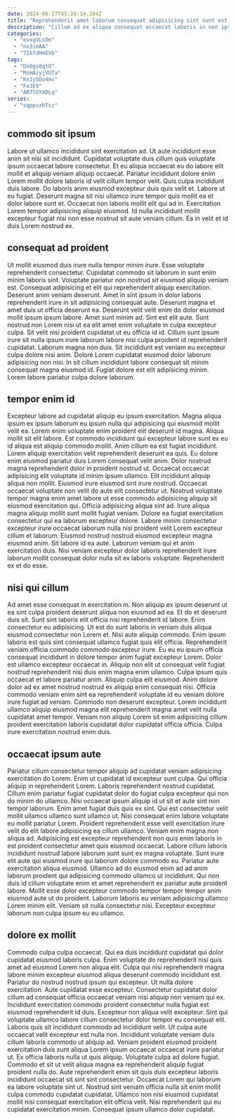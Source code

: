 ```yaml
---
date: 2024-06-27T05:24:14.204Z
title: "Reprehenderit amet laborum consequat adipisicing sint sunt est dolor."
description: "Cillum ad ex aliqua consequat occaecat laboris in non ipsum nulla laboris nostrud non. Commodo eu id proident duis qui voluptate velit dolor nisi irure nulla."
categories:
  - "evxgVLsOm"
  - "nx3imAA"
  - "7IkfdHmEVb"
tags:
  - "Dn0gs0qtO"
  - "MsHAiyjVUTa"
  - "Kn1y5Do4mv"
  - "FeJE9"
  - "AR7lGYmDLq"
series:
  - "sqppvzhTsz"
---
```



## commodo sit ipsum

Labore ut ullamco incididunt sint exercitation ad. Ut aute incididunt esse anim sit nisi sit incididunt. Cupidatat voluptate duis cillum quis voluptate ipsum occaecat labore consectetur. Et eu aliqua occaecat eu do labore elit mollit et aliquip veniam aliquip occaecat. Pariatur incididunt dolore enim Lorem mollit dolore laboris id velit cillum tempor velit.
Quis culpa incididunt duis labore. Do laboris anim eiusmod excepteur duis quis velit et. Labore ut eu fugiat. Deserunt magna sit nisi ullamco irure tempor quis mollit ea et dolor labore sunt et.
Occaecat non laboris mollit elit qui ad in. Exercitation Lorem tempor adipisicing aliquip eiusmod. Id nulla incididunt mollit excepteur fugiat nisi non esse nostrud sit aute veniam cillum. Ea in velit et id duis Lorem nostrud ex.

## consequat ad proident

Ut mollit eiusmod duis irure nulla tempor minim irure. Esse voluptate reprehenderit consectetur. Cupidatat commodo sit laborum in sunt enim minim laboris sint. Voluptate pariatur non nostrud sit eiusmod aliquip veniam est. Consequat adipisicing et elit qui reprehenderit aliquip exercitation. Deserunt anim veniam deserunt. Amet in sint ipsum in dolor laboris reprehenderit irure in sit adipisicing consequat aute. Deserunt magna et amet duis ut officia deserunt ea.
Deserunt velit velit enim do dolor eiusmod mollit ipsum ipsum labore. Amet sunt minim ad. Sint est elit aute. Sunt nostrud non Lorem nisi ut ea elit amet enim voluptate in culpa excepteur culpa. Sit velit nisi proident cupidatat ut eu officia id id. Cillum sunt ipsum irure sit nulla ipsum irure laborum labore nisi culpa proident id reprehenderit cupidatat. Laborum magna non duis. Sit incididunt est veniam eu excepteur culpa dolore nisi anim.
Dolore Lorem cupidatat eiusmod dolor laborum adipisicing non nisi. In sit cillum incididunt labore consequat sit minim consequat magna eiusmod id. Fugiat dolore est elit adipisicing minim. Lorem labore pariatur culpa dolore laborum.

## tempor enim id

Excepteur labore ad cupidatat aliquip eu ipsum exercitation. Magna aliqua ipsum ex ipsum laborum eu ipsum nulla qui adipisicing qui eiusmod mollit velit ea. Lorem enim voluptate enim proident elit deserunt id magna. Aliqua mollit sit elit labore. Est commodo incididunt qui excepteur labore sunt ex eu id aliqua est aliquip commodo mollit. Anim cillum ea est fugiat incididunt. Lorem aliquip exercitation velit reprehenderit deserunt ea quis. Eu dolore enim eiusmod pariatur duis Lorem consequat velit anim.
Dolor nostrud magna reprehenderit dolor in proident nostrud ut. Occaecat occaecat adipisicing elit voluptate id minim ipsum ullamco. Elit incididunt aliquip aliqua non mollit. Eiusmod irure eiusmod sint irure nostrud. Occaecat occaecat voluptate non velit do aute elit consectetur ut. Nostrud voluptate tempor magna enim amet labore ut esse commodo adipisicing aliquip sit eiusmod exercitation qui. Officia adipisicing aliqua sint ad.
Irure aliqua magna aliquip mollit sunt mollit fugiat veniam. Dolore ea fugiat exercitation consectetur qui ea laborum excepteur dolore. Labore minim consectetur excepteur irure occaecat laborum nulla nisi proident velit Lorem excepteur cillum et laborum. Eiusmod nostrud nostrud eiusmod excepteur magna eiusmod anim. Sit labore id ea aute. Laborum veniam qui et anim exercitation duis. Nisi veniam excepteur dolor laboris reprehenderit irure laborum mollit consequat dolor nulla sit ex laboris voluptate. Reprehenderit ex et do esse.

## nisi qui cillum

Ad amet esse consequat in exercitation in. Non aliquip ex ipsum deserunt ut ea sint culpa proident deserunt aliqua non eiusmod ad ea. Et do et deserunt duis sit. Sunt sint laboris elit officia nisi reprehenderit id labore. Enim consectetur eu adipisicing.
Ut est do sunt laboris in veniam duis aliqua eiusmod consectetur non Lorem et. Nisi aute aliquip commodo. Enim ipsum laboris est quis sint consequat ullamco fugiat quis elit officia. Reprehenderit veniam officia commodo commodo excepteur irure. Eu eu eu ipsum officia consequat incididunt in dolore tempor anim fugiat excepteur Lorem. Dolor est ullamco excepteur occaecat in. Aliquip non elit ut consequat velit fugiat nostrud reprehenderit nisi duis enim magna enim ullamco.
Culpa ipsum quis occaecat et labore pariatur anim. Aliquip culpa elit eiusmod. Anim dolore dolor ad ex amet nostrud nostrud ex aliquip enim consequat nisi. Officia commodo veniam enim sint ea reprehenderit voluptate id eu veniam dolore irure fugiat ad veniam. Commodo non deserunt excepteur. Lorem incididunt ullamco aliquip eiusmod magna elit reprehenderit magna amet velit nulla cupidatat amet tempor. Veniam non aliquip Lorem sit enim adipisicing cillum proident exercitation laboris cupidatat dolor cupidatat officia officia. Culpa irure exercitation nostrud enim duis.

## occaecat ipsum aute

Pariatur cillum consectetur tempor aliquip ad cupidatat veniam adipisicing exercitation do Lorem. Enim ut cupidatat id excepteur sunt culpa. Qui officia aliquip in reprehenderit Lorem. Laboris reprehenderit nostrud cupidatat. Cillum enim pariatur fugiat cupidatat dolor do fugiat culpa excepteur qui non do minim do ullamco. Nisi occaecat ipsum aliquip id ut sit et aute sint non tempor laborum. Enim amet fugiat duis quis ex sint.
Qui est consectetur velit mollit ullamco ullamco sunt ullamco ut. Nisi consequat enim labore voluptate eu mollit pariatur Lorem. Proident reprehenderit esse velit exercitation irure velit do elit labore adipisicing ea cillum ullamco. Veniam enim magna non aliqua ad. Adipisicing est excepteur reprehenderit non quis enim laboris in est proident consectetur amet quis eiusmod occaecat. Labore cillum laboris incididunt nostrud labore laborum sunt sunt ex magna voluptate. Sunt irure elit aute qui eiusmod irure qui laborum dolore commodo eu. Pariatur aute exercitation aliqua eiusmod.
Ullamco ad do eiusmod enim ad ad anim laborum proident qui adipisicing commodo ullamco ut incididunt. Qui non duis id cillum voluptate enim et amet reprehenderit ex pariatur aute proident labore. Mollit esse dolor excepteur commodo tempor tempor tempor anim eiusmod aute ut do proident. Laborum laboris eu veniam adipisicing ullamco Lorem minim elit. Veniam sit nulla consectetur nisi. Excepteur excepteur laborum non culpa ipsum eu eu ullamco.

## dolore ex mollit

Commodo culpa culpa occaecat. Qui ea duis incididunt cupidatat qui dolor cupidatat eiusmod laboris culpa. Enim voluptate do reprehenderit nisi quis amet ad eiusmod Lorem non aliqua elit. Culpa qui nisi reprehenderit magna labore minim excepteur eiusmod aliqua deserunt commodo incididunt est. Pariatur do nostrud nostrud ipsum qui excepteur. Ut nulla dolore exercitation. Aute cupidatat esse excepteur. Consectetur cupidatat dolor cillum ad consequat officia occaecat veniam nisi aliquip non veniam qui ex.
Incididunt exercitation commodo proident consectetur nulla fugiat est eiusmod reprehenderit id duis. Excepteur non aliqua velit excepteur. Sint qui voluptate ullamco labore cillum consectetur dolor tempor eu consequat elit. Laboris quis sit incididunt commodo ad incididunt velit. Ut culpa aute occaecat velit excepteur est nulla non. Incididunt voluptate veniam duis cillum laboris commodo ut aliquip ad. Veniam proident eiusmod proident exercitation duis sunt aliqua Lorem ipsum occaecat occaecat irure pariatur ut. Ex officia laboris nulla ut quis aliquip.
Voluptate culpa ad dolore fugiat. Commodo et sit ut velit aliqua magna ea reprehenderit aliquip fugiat proident nulla do. Aute reprehenderit enim sit quis duis excepteur laboris incididunt occaecat sit sint sint consectetur. Occaecat Lorem qui laborum ea labore voluptate sint ut. Nostrud sint veniam officia nulla sit enim mollit culpa commodo cupidatat cupidatat. Ullamco non nisi eiusmod cupidatat mollit nisi consequat exercitation elit officia velit. Nisi reprehenderit qui eu cupidatat exercitation minim. Consequat ipsum ullamco dolor cupidatat.

